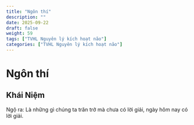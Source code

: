 ```yaml
---
title: "Ngôn thí"
description: ""
date: 2025-09-22
draft: false
weight: 59
tags: ["TVHL Nguyên lý kích hoạt não"]
categories: ["TVHL Nguyên lý kích hoạt não"]
---
```


# Ngôn thí

<!-- **Mã:** 
**Nhóm:**  -->

## Khái Niệm

Ngộ ra: Là những gì chúng ta trăn trở mà chưa có lời giải, ngày hôm nay có lời giải.